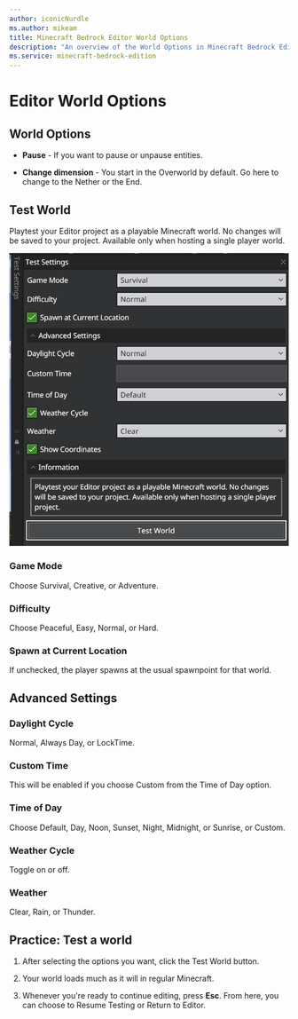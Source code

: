 ```yaml
---
author: iconicNurdle
ms.author: mikeam
title: Minecraft Bedrock Editor World Options
description: "An overview of the World Options in Minecraft Bedrock Editor"
ms.service: minecraft-bedrock-edition
---
```


# Editor World Options

## World Options

- **Pause** - If you want to pause or unpause entities.

- **Change dimension** - You start in the Overworld by default. Go here to change to the Nether or the End.

## Test World

Playtest your Editor project as a playable Minecraft world. No changes will be saved to your project. Available only when hosting a single player world.

 ![Editor selection tool window](Media/editor_test_settings.png)

### Game Mode

Choose Survival, Creative, or Adventure.

### Difficulty

Choose Peaceful, Easy, Normal, or Hard.

### Spawn at Current Location

If unchecked, the player spawns at the usual spawnpoint for that world.

## Advanced Settings

### Daylight Cycle

Normal, Always Day, or LockTime.

### Custom Time 

This will be enabled if you choose Custom from the Time of Day option.

### Time of Day

Choose Default, Day, Noon, Sunset, Night, Midnight, or Sunrise, or Custom.

### Weather Cycle

Toggle on or off.

### Weather

Clear, Rain, or Thunder.


## Practice: Test a world

1. After selecting the options you want, click the Test World button.

2. Your world loads much as it will in regular Minecraft. 

3. Whenever you're ready to continue editing, press **Esc**. From here, you can choose to Resume Testing or Return to Editor.
